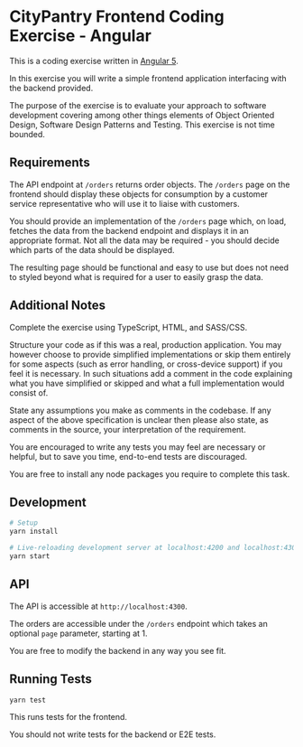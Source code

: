 # CityPantry Frontend Coding Exercise - Angular
This is a coding exercise written in [Angular 5](https://angular.io/docs).

In this exercise you will write a simple frontend application
interfacing with the backend provided.

The purpose of the exercise is to evaluate your approach to software
development covering among other things elements of Object Oriented Design,
Software Design Patterns and Testing.
This exercise is not time bounded.

## Requirements
The API endpoint at `/orders` returns order objects.
The `/orders` page on the frontend should display these objects for
consumption by a customer service representative who will use it
to liaise with customers.

You should provide an implementation of the `/orders` page which,
on load, fetches the data from the backend endpoint and displays it
in an appropriate format.
Not all the data may be required - you should decide which parts
of the data should be displayed.

The resulting page should be functional and easy to use but does not
need to styled beyond what is required for a user to easily grasp the data.

## Additional Notes
Complete the exercise using TypeScript, HTML, and SASS/CSS.

Structure your code as if this was a real, production application.
You may however choose to provide simplified implementations or
skip them entirely for some aspects (such as error handling,
or cross-device support) if you feel it is necessary. In such situations
add a comment in the code explaining what you have simplified or skipped
and what a full implementation would consist of.

State any assumptions you make as comments in the codebase.
If any aspect of the above specification is unclear then please also
state, as comments in the source, your interpretation of the requirement.

You are encouraged to write any tests you may feel are necessary or helpful,
but to save you time, end-to-end tests are discouraged.

You are free to install any node packages you require to complete this task.

## Development
```bash
# Setup
yarn install

# Live-reloading development server at localhost:4200 and localhost:4300
yarn start
```

## API
The API is accessible at `http://localhost:4300`.

The orders are accessible under the `/orders` endpoint which takes an
optional `page` parameter, starting at 1.

You are free to modify the backend in any way you see fit.

## Running Tests
```
yarn test
```
This runs tests for the frontend.

You should not write tests for the backend or E2E tests.
